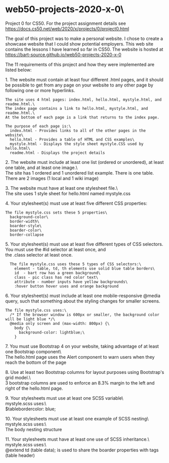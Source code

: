 # web50-projects-2020-x-0\
Project 0 for CS50. For the project assignment details see https://docs.cs50.net/web/2020/x/projects/0/project0.html  

The goal of this project was to make a personal website. I chose to create a showcase website that I could show potential employers. This web site contains the lessons I have learned so far in CS50. The website is hosted at https://bart-source.github.io/web50-projects-2020-x-0  

The 11 requirements of this project and how they were implemented are listed below:  

1\. The website must contain at least four different .html pages, and it should be possible to get from any page on your website to any other page by following one or more hyperlinks.  

    The site uses 4 html pages: index.html, hello.html, mystyle.html, and readme.html.\  
    The index page contains a link to hello.html, mystyle.html, and readme.html.\  
    At the bottom of each page is a link that returns to the index page.  

    The purpose of each page is:\  
      index.html - Provides links to all of the other pages in the website\  
      hello.html - Provides a table of HTML and CSS examples\  
      mystyle.html - Displays the style sheet mystyle.CSS used by hello.html\  
      readme.html - Displays the project details  

2\. The website must include at least one list (ordered or unordered), at least one table, and at least one image.\  
     The site has 1 ordered and 1 unordered list example. There is one table. There are 2 images (1 local and 1 wiki image)  

3\. The website must have at least one stylesheet file.\  
     The site uses 1 style sheet for hello.html named mystyle.css  

4\. Your stylesheet(s) must use at least five different CSS properties:  

    The file mystyle.css sets these 5 properties\  
      background-color\  
      border-width\  
      boarder-style\  
      boarder-color\  
      border-collapse  

5\. Your stylesheet(s) must use at least five different types of CSS selectors. You must use the #id selector at least once, and\
the .class selector at least once.  

      The file mystyle.css uses these 5 types of CSS selectors:\  
        element - table, td, th elements use solid blue table borders\  
        id  - bart row has a green background\  
        class - pic class has red color text\  
        attribute - number inputs have yellow backgrounds\  
        :hover button hover uses and orange background  

6\. Your stylesheet(s) must include at least one mobile-responsive @media query, such that something about the styling changes for smaller screens.  

    The file mystyle.css uses:\  
      /* If the browser window is 600px or smaller, the background color will be light blue */\  
      @media only screen and (max-width: 800px) {\  
        body {\  
          background-color: lightblue;\  
        }  

7\. You must use Bootstrap 4 on your website, taking advantage of at least one Bootstrap component\  
    The hello.html page uses the Alert component to warn users when they reach the bottom of the page  

8\. Use at least two Bootstrap columns for layout purposes using Bootstrap's grid model.\  
    3 bootstrap columns are used to enforce an 8.3% margin to the left and right of the hello.html page.  

9\. Your stylesheets must use at least one SCSS variable\  
      mystyle.scss uses:\  
      $tablebordercolor: blue;  

10\. Your stylesheets must use at least one example of SCSS nesting\  
      mystyle.scss uses:\  
      The body nesting structure  

11\.  Your stylesheets must have at least one use of SCSS inheritance.\  
       mystyle.scss uses:\  
          @extend td  (table data); is used to share the boarder properties with <th> tags (table header)  
